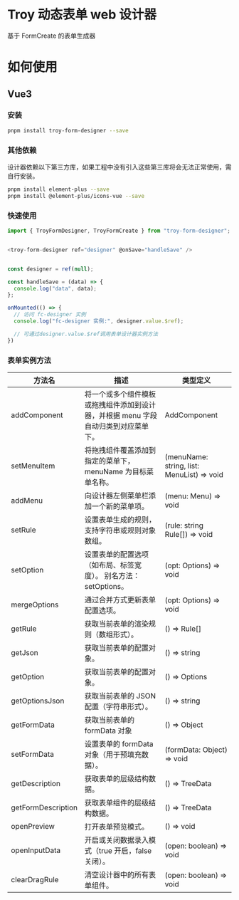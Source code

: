 <!--
 * @Descripttion:
 * @version:
 * @Author: wangmin
 * @Date: 2025-04-27 15:03:16
 * @LastEditors: wangmin
 * @LastEditTime: 2025-05-13 15:04:05
-->

# Troy 动态表单 web 设计器

基于 FormCreate 的表单生成器

# 如何使用

## Vue3

### 安装

```bash
pnpm install troy-form-designer --save
```

### 其他依赖

设计器依赖以下第三方库，如果工程中没有引入这些第三库将会无法正常使用，需自行安装。

```bash
pnpm install element-plus --save
pnpm install @element-plus/icons-vue --save
```

### 快速使用

```js
import { TroyFormDesigner, TroyFormCreate } from "troy-form-designer";


<troy-form-designer ref="designer" @onSave="handleSave" />


const designer = ref(null);

const handleSave = (data) => {
  console.log("data", data);
};

onMounted(() => {
  // 访问 fc-designer 实例
  console.log("fc-designer 实例:", designer.value.$ref);

  // 可通过designer.value.$ref调用表单设计器实例方法
})

```

### 表单实例方法

| 方法名             | 描述                                                                               | 类型定义                                   |
| ------------------ | ---------------------------------------------------------------------------------- | ------------------------------------------ |
| addComponent       | 将一个或多个组件模板或拖拽组件添加到设计器，并根据 menu 字段自动归类到对应菜单下。 | AddComponent                               |
| setMenuItem        | 将拖拽组件覆盖添加到指定的菜单下，menuName 为目标菜单名称。                        | (menuName: string, list: MenuList) => void |
| addMenu            | 向设计器左侧菜单栏添加一个新的菜单项。                                             | (menu: Menu) => void                       |
| setRule            | 设置表单生成的规则，支持字符串或规则对象数组。                                     | (rule: string Rule[]) => void              |
| setOption          | 设置表单的配置选项（如布局、标签宽度）。 别名方法：setOptions。                    | (opt: Options) => void                     |
| mergeOptions       | 通过合并方式更新表单配置选项。                                                     | (opt: Options) => void                     |
| getRule            | 获取当前表单的渲染规则（数组形式）。                                               | () => Rule[]                               |
| getJson            | 获取当前表单的配置对象。                                                           | () => string                               |
| getOption          | 获取当前表单的配置对象。                                                           | () => Options                              |
| getOptionsJson     | 获取当前表单的 JSON 配置（字符串形式）。                                           | () => string                               |
| getFormData        | 获取当前表单的 formData 对象                                                       | () => Object                               |
| setFormData        | 设置表单的 formData 对象（用于预填充数据）。                                       | (formData: Object) => void                 |
| getDescription     | 获取表单的层级结构数据。                                                           | () => TreeData                             |
| getFormDescription | 获取表单组件的层级结构数据。                                                       | () => TreeData                             |
| openPreview        | 打开表单预览模式。                                                                 | () => void                                 |
| openInputData      | 开启或关闭数据录入模式（true 开启，false 关闭）。                                  | (open: boolean) => void                    |
| clearDragRule      | 清空设计器中的所有表单组件。                                                       | (open: boolean) => void                    |

